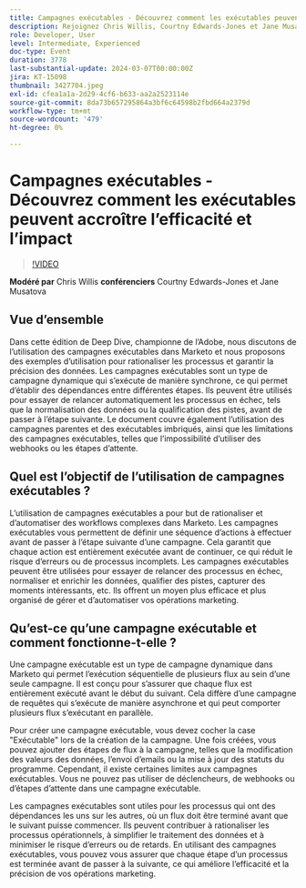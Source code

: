 ```yaml
---
title: Campagnes exécutables - Découvrez comment les exécutables peuvent générer de l’efficacité et de l’impact
description: Rejoignez Chris Willis, Courtny Edwards-Jones et Jane Musatova dans ce Adobe Champion Deep Dive pour découvrir comment les campagnes exécutables de Marketo peuvent rationaliser les processus, garantir la précision des données et automatiser les workflows complexes, avec des exemples pratiques et se concentrer sur la réduction des erreurs et des retards.
role: Developer, User
level: Intermediate, Experienced
doc-type: Event
duration: 3778
last-substantial-update: 2024-03-07T00:00:00Z
jira: KT-15098
thumbnail: 3427704.jpeg
exl-id: cfea1a1a-2d29-4cf6-b633-aa2a2523114e
source-git-commit: 8da73b657295864a3bf6c64598b2fbd664a2379d
workflow-type: tm+mt
source-wordcount: '479'
ht-degree: 0%

---
```


# Campagnes exécutables - Découvrez comment les exécutables peuvent accroître l’efficacité et l’impact

>[!VIDEO](https://video.tv.adobe.com/v/3427704/?learn=on)

**Modéré par** Chris Willis
**conférenciers** Courtny Edwards-Jones et Jane Musatova

## Vue d’ensemble

Dans cette édition de Deep Dive, championne de l’Adobe, nous discutons de l’utilisation des campagnes exécutables dans Marketo et nous proposons des exemples d’utilisation pour rationaliser les processus et garantir la précision des données. Les campagnes exécutables sont un type de campagne dynamique qui s’exécute de manière synchrone, ce qui permet d’établir des dépendances entre différentes étapes. Ils peuvent être utilisés pour essayer de relancer automatiquement les processus en échec, tels que la normalisation des données ou la qualification des pistes, avant de passer à l’étape suivante. Le document couvre également l’utilisation des campagnes parentes et des exécutables imbriqués, ainsi que les limitations des campagnes exécutables, telles que l’impossibilité d’utiliser des webhooks ou les étapes d’attente.

## Quel est l’objectif de l’utilisation de campagnes exécutables ?

L’utilisation de campagnes exécutables a pour but de rationaliser et d’automatiser des workflows complexes dans Marketo. Les campagnes exécutables vous permettent de définir une séquence d’actions à effectuer avant de passer à l’étape suivante d’une campagne. Cela garantit que chaque action est entièrement exécutée avant de continuer, ce qui réduit le risque d’erreurs ou de processus incomplets. Les campagnes exécutables peuvent être utilisées pour essayer de relancer des processus en échec, normaliser et enrichir les données, qualifier des pistes, capturer des moments intéressants, etc. Ils offrent un moyen plus efficace et plus organisé de gérer et d’automatiser vos opérations marketing.

## Qu’est-ce qu’une campagne exécutable et comment fonctionne-t-elle ?

Une campagne exécutable est un type de campagne dynamique dans Marketo qui permet l’exécution séquentielle de plusieurs flux au sein d’une seule campagne. Il est conçu pour s’assurer que chaque flux est entièrement exécuté avant le début du suivant. Cela diffère d’une campagne de requêtes qui s’exécute de manière asynchrone et qui peut comporter plusieurs flux s’exécutant en parallèle.

Pour créer une campagne exécutable, vous devez cocher la case &quot;Exécutable&quot; lors de la création de la campagne. Une fois créées, vous pouvez ajouter des étapes de flux à la campagne, telles que la modification des valeurs des données, l’envoi d’emails ou la mise à jour des statuts du programme. Cependant, il existe certaines limites aux campagnes exécutables. Vous ne pouvez pas utiliser de déclencheurs, de webhooks ou d’étapes d’attente dans une campagne exécutable.

Les campagnes exécutables sont utiles pour les processus qui ont des dépendances les uns sur les autres, où un flux doit être terminé avant que le suivant puisse commencer. Ils peuvent contribuer à rationaliser les processus opérationnels, à simplifier le traitement des données et à minimiser le risque d’erreurs ou de retards. En utilisant des campagnes exécutables, vous pouvez vous assurer que chaque étape d’un processus est terminée avant de passer à la suivante, ce qui améliore l’efficacité et la précision de vos opérations marketing.